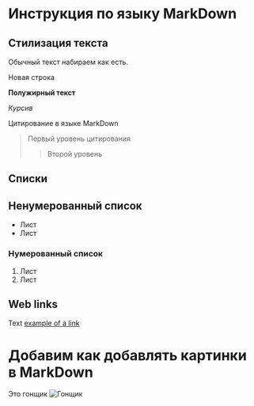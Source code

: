 # Инструкция по языку MarkDown

## Стилизация текста

Обычный текст набираем как есть.

Новая строка

**Полужирный текст**

*Курсив*

Цитирование в языке MarkDown
> Первый уровень цитирования
>> Второй уровень

## Списки
## Ненумерованный список
* Лист
* Лист

### Нумерованный список
1. Лист
2. Лист

## Web links
Text [example of a link](http.example.com "Всплывающая подсказка")

# Добавим как добавлять картинки в MarkDown
Это гонщик
![Гонщик](carlos.jpg)

